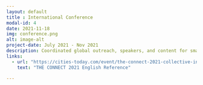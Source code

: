 ```yaml
---
layout: default
title : International Conference
modal-id: 4
date: 2021-11-18
img: conference.png
alt: image-alt
project-date: July 2021 - Nov 2021
description: Coordinated global outreach, speakers, and content for smart city summit.
links:
  - url: "https://cities-today.com/event/the-connect-2021-collective-innovation-for-smart-city/"
    text: "THE CONNECT 2021 English Reference"

---
```

